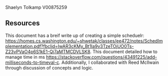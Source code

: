 Shaelyn Tolkamp
V00875259

## Resources
This document has a breif write up of creating a simple scheduelr: https://homes.cs.washington.edu/~shwetak/classes/ee472/notes/SchedImplementation.pdf?fbclid=IwAR3cKMy_Bt1Ia9v3TzeTOjUO0Ts-Z23vPVaO4p6S1kE1-Qj7aMTMCDVLSK8.
This document detailed how to manage time in ms
https://stackoverflow.com/questions/43491225/add-milliseconds-to-timeval-c.
Additionally, I collaborated with Reed McIlwain through discussion of concepts and logic.